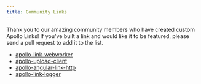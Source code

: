 ```yaml
---
title: Community Links
---
```


Thank you to our amazing community members who have created custom Apollo Links! If you've built a link and would like it to be featured, please send a pull request to add it to the list.

- [apollo-link-webworker](https://github.com/PCreations/apollo-link-webworker)
- [apollo-upload-client](https://github.com/jaydenseric/apollo-upload-client)
- [apollo-angular-link-http](https://www.npmjs.com/package/apollo-angular-link-http)
- [apollo-link-logger](https://github.com/blackxored/apollo-link-logger)
